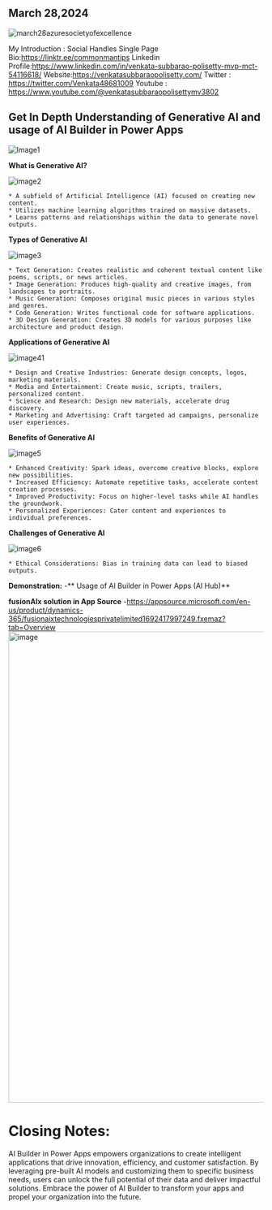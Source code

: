 March 28,2024
--------------
![march28azuresocietyofexcellence](https://github.com/codedevvenkat/Speaking/assets/68611408/b4f1f66f-a208-497c-bb9e-fd16b3db6d3a)


My Introduction :
Social Handles
Single Page Bio:https://linktr.ee/commonmantips
Linkedin Profile:https://www.linkedin.com/in/venkata-subbarao-polisetty-mvp-mct-54116618/
Website:https://venkatasubbaraopolisetty.com/
Twitter : https://twitter.com/Venkata48681009
Youtube : https://www.youtube.com/@venkatasubbaraopolisettymv3802


## Get In Depth Understanding of Generative AI and usage of AI Builder in Power Apps

![Image1](https://github.com/codedevvenkat/Speaking/assets/68611408/e57c3d6d-4c43-4ce8-b47b-744445108153)



 **What is Generative AI?**
  
![image2](https://github.com/codedevvenkat/Speaking/assets/68611408/76f999fb-9a12-461b-9998-c1ace38c9718)

    * A subfield of Artificial Intelligence (AI) focused on creating new content.
    * Utilizes machine learning algorithms trained on massive datasets.
    * Learns patterns and relationships within the data to generate novel outputs.

**Types of Generative AI**


![image3](https://github.com/codedevvenkat/Speaking/assets/68611408/3f4a5c13-017e-4285-a63a-47c7bf6b4a6e)

    * Text Generation: Creates realistic and coherent textual content like poems, scripts, or news articles. 
    * Image Generation: Produces high-quality and creative images, from landscapes to portraits.
    * Music Generation: Composes original music pieces in various styles and genres.
    * Code Generation: Writes functional code for software applications.
    * 3D Design Generation: Creates 3D models for various purposes like architecture and product design. 

**Applications of Generative AI**


![image41](https://github.com/codedevvenkat/Speaking/assets/68611408/8ac448b4-e250-4594-9762-bc5533610acf)

    * Design and Creative Industries: Generate design concepts, logos, marketing materials.
    * Media and Entertainment: Create music, scripts, trailers, personalized content.
    * Science and Research: Design new materials, accelerate drug discovery.
    * Marketing and Advertising: Craft targeted ad campaigns, personalize user experiences.

**Benefits of Generative AI**


  ![image5](https://github.com/codedevvenkat/Speaking/assets/68611408/54374f22-e0ae-474d-b8b9-80b492075d56)

    * Enhanced Creativity: Spark ideas, overcome creative blocks, explore new possibilities.
    * Increased Efficiency: Automate repetitive tasks, accelerate content creation processes.
    * Improved Productivity: Focus on higher-level tasks while AI handles the groundwork.
    * Personalized Experiences: Cater content and experiences to individual preferences.

**Challenges of Generative AI**


![image6](https://github.com/codedevvenkat/Speaking/assets/68611408/b17cc042-a89c-46f1-82ac-32ce387b2cb1)

    * Ethical Considerations: Bias in training data can lead to biased outputs.
      
  **Demonstration:**
   -** Usage of AI Builder in Power Apps (AI Hub)**

  **fusionAIx solution in App Source**
  -https://appsource.microsoft.com/en-us/product/dynamics-365/fusionaixtechnologiesprivatelimited1692417997249.fxemaz?tab=Overview
  <img width="928" alt="image" src="https://github.com/codedevvenkat/Speaking/assets/68611408/12b42c59-5c29-4949-bf88-05630f95d47c">

  
# Closing Notes:
AI Builder in Power Apps empowers organizations to create intelligent applications that drive innovation, efficiency, and customer satisfaction. By leveraging pre-built AI models and customizing them to specific business needs, users can unlock the full potential of their data and deliver impactful solutions. Embrace the power of AI Builder to transform your apps and propel your organization into the future.
